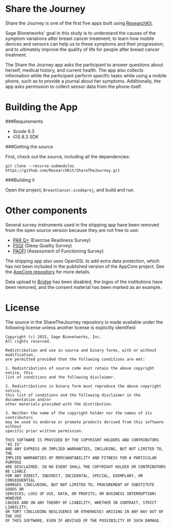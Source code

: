 Share the Journey
=================

Share the Journey is one of the first five apps built using [ResearchKit](https://github.com/ResearchKit/ResearchKit).

Sage Bionetworks' goal in this study is to understand the causes of the symptom variations after
breast cancer treatment; to learn how mobile devices and sensors can
help us to these symptoms and their progression; and to ultimately
improve the quality of life for people after breast cancer treatment.

The Share the Journey app asks the participant to answer questions
about herself, medical history, and current health. The app also
collects information while the participant perform specific tasks
while using a mobile phone, such as to provide a journal about her
symptoms. Additionally, the app asks permission to collect sensor
data from the phone itself.


Building the App
================

###Requirements

* Xcode 6.3
* iOS 8.3 SDK

###Getting the source

First, check out the source, including all the dependencies:

```
git clone --recurse-submodules https://github.com/ResearchKit/ShareTheJourney.git
```

###Building it

Open the project, `BreastCancer.xcodeproj`, and build and run.


Other components
================

Several survey instruments used in the shipping app have been
removed from the open source version because they are not free
to use:

* [PAR Q+](http://eparmedx.com) (Exercise Readiness Survey)
* [PSQI](http://www.sleep.pitt.edu/content.asp?id=1484&subid=2316) (Sleep Quality Survey)
* [PAOFI](https://www.nntc.org/content/np-battery) (Assessment of Functioning Survey)

The shipping app also uses OpenSSL to add extra data protection, which
has not been included in the published version of the AppCore
project. See the [AppCore repository](https://github.com/researchkit/AppCore) for more details.

Data upload to [Bridge](http://sagebase.org/bridge/) has been disabled, the logos of the institutions have been removed, and the consent material has been marked as an example.

License
=======

The source in the ShareTheJourney repository is made available under the
following license unless another license is explicitly identified:

```
Copyright (c) 2015, Sage Bionetworks, Inc.
All rights reserved.

Redistribution and use in source and binary forms, with or without modification, 
are permitted provided that the following conditions are met:

1. Redistributions of source code must retain the above copyright notice, this 
list of conditions and the following disclaimer.

2. Redistributions in binary form must reproduce the above copyright notice,
this list of conditions and the following disclaimer in the documentation and/or
other materials provided with the distribution.

3. Neither the name of the copyright holder nor the names of its contributors 
may be used to endorse or promote products derived from this software without 
specific prior written permission.

THIS SOFTWARE IS PROVIDED BY THE COPYRIGHT HOLDERS AND CONTRIBUTORS "AS IS"
AND ANY EXPRESS OR IMPLIED WARRANTIES, INCLUDING, BUT NOT LIMITED TO, THE
IMPLIED WARRANTIES OF MERCHANTABILITY AND FITNESS FOR A PARTICULAR PURPOSE
ARE DISCLAIMED. IN NO EVENT SHALL THE COPYRIGHT HOLDER OR CONTRIBUTORS BE LIABLE
FOR ANY DIRECT, INDIRECT, INCIDENTAL, SPECIAL, EXEMPLARY, OR CONSEQUENTIAL
DAMAGES (INCLUDING, BUT NOT LIMITED TO, PROCUREMENT OF SUBSTITUTE GOODS OR
SERVICES; LOSS OF USE, DATA, OR PROFITS; OR BUSINESS INTERRUPTION) HOWEVER
CAUSED AND ON ANY THEORY OF LIABILITY, WHETHER IN CONTRACT, STRICT LIABILITY,
OR TORT (INCLUDING NEGLIGENCE OR OTHERWISE) ARISING IN ANY WAY OUT OF THE USE
OF THIS SOFTWARE, EVEN IF ADVISED OF THE POSSIBILITY OF SUCH DAMAGE.
```

